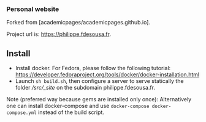 ### Personal website

Forked from [academicpages/academicpages.github.io].

Project url is: https://philippe.fdesousa.fr.

## Install

* Install docker. For Fedora, please follow the following tutorial: https://developer.fedoraproject.org/tools/docker/docker-installation.html
* Launch `sh build.sh`, then configure a server to serve statically the folder */src/_site* on the subdomain philippe.fdesousa.fr.

Note (preferred way because gems are installed only once): Alternatively one can install docker-compose and use `docker-compose docker-compose.yml` instead of the build script.

